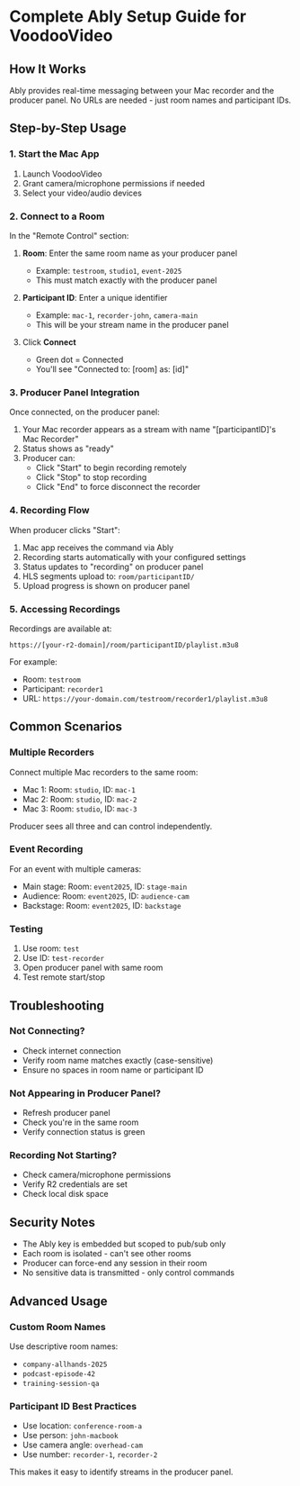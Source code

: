 # Complete Ably Setup Guide for VoodooVideo

## How It Works

Ably provides real-time messaging between your Mac recorder and the producer panel. No URLs are needed - just room names and participant IDs.

## Step-by-Step Usage

### 1. Start the Mac App
1. Launch VoodooVideo
2. Grant camera/microphone permissions if needed
3. Select your video/audio devices

### 2. Connect to a Room
In the "Remote Control" section:

1. **Room**: Enter the same room name as your producer panel
   - Example: `testroom`, `studio1`, `event-2025`
   - This must match exactly with the producer panel

2. **Participant ID**: Enter a unique identifier
   - Example: `mac-1`, `recorder-john`, `camera-main`
   - This will be your stream name in the producer panel

3. Click **Connect**
   - Green dot = Connected
   - You'll see "Connected to: [room] as: [id]"

### 3. Producer Panel Integration

Once connected, on the producer panel:
1. Your Mac recorder appears as a stream with name "[participantID]'s Mac Recorder"
2. Status shows as "ready"
3. Producer can:
   - Click "Start" to begin recording remotely
   - Click "Stop" to stop recording
   - Click "End" to force disconnect the recorder

### 4. Recording Flow

When producer clicks "Start":
1. Mac app receives the command via Ably
2. Recording starts automatically with your configured settings
3. Status updates to "recording" on producer panel
4. HLS segments upload to: `room/participantID/`
5. Upload progress is shown on producer panel

### 5. Accessing Recordings

Recordings are available at:
```
https://[your-r2-domain]/room/participantID/playlist.m3u8
```

For example:
- Room: `testroom`
- Participant: `recorder1`
- URL: `https://your-domain.com/testroom/recorder1/playlist.m3u8`

## Common Scenarios

### Multiple Recorders
Connect multiple Mac recorders to the same room:
- Mac 1: Room: `studio`, ID: `mac-1`
- Mac 2: Room: `studio`, ID: `mac-2`
- Mac 3: Room: `studio`, ID: `mac-3`

Producer sees all three and can control independently.

### Event Recording
For an event with multiple cameras:
- Main stage: Room: `event2025`, ID: `stage-main`
- Audience: Room: `event2025`, ID: `audience-cam`
- Backstage: Room: `event2025`, ID: `backstage`

### Testing
1. Use room: `test`
2. Use ID: `test-recorder`
3. Open producer panel with same room
4. Test remote start/stop

## Troubleshooting

### Not Connecting?
- Check internet connection
- Verify room name matches exactly (case-sensitive)
- Ensure no spaces in room name or participant ID

### Not Appearing in Producer Panel?
- Refresh producer panel
- Check you're in the same room
- Verify connection status is green

### Recording Not Starting?
- Check camera/microphone permissions
- Verify R2 credentials are set
- Check local disk space

## Security Notes

- The Ably key is embedded but scoped to pub/sub only
- Each room is isolated - can't see other rooms
- Producer can force-end any session in their room
- No sensitive data is transmitted - only control commands

## Advanced Usage

### Custom Room Names
Use descriptive room names:
- `company-allhands-2025`
- `podcast-episode-42`
- `training-session-qa`

### Participant ID Best Practices
- Use location: `conference-room-a`
- Use person: `john-macbook`
- Use camera angle: `overhead-cam`
- Use number: `recorder-1`, `recorder-2`

This makes it easy to identify streams in the producer panel.